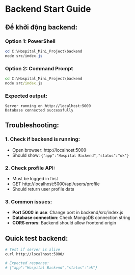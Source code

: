 # Backend Start Guide

## Để khởi động backend:

### Option 1: PowerShell

```powershell
cd C:\Hospital_Mini_Project\backend
node src/index.js
```

### Option 2: Command Prompt

```cmd
cd C:\Hospital_Mini_Project\backend
node src/index.js
```

### Expected output:

```
Server running on http://localhost:5000
Database connected successfully
```

## Troubleshooting:

### 1. Check if backend is running:

- Open browser: http://localhost:5000
- Should show: `{"app":"Hospital Backend","status":"ok"}`

### 2. Check profile API:

- Must be logged in first
- GET http://localhost:5000/api/users/profile
- Should return user profile data

### 3. Common issues:

- **Port 5000 in use**: Change port in backend/src/index.js
- **Database connection**: Check MongoDB connection string
- **CORS errors**: Backend should allow frontend origin

## Quick test backend:

```bash
# Test if server is alive
curl http://localhost:5000/

# Expected response:
# {"app":"Hospital Backend","status":"ok"}
```
